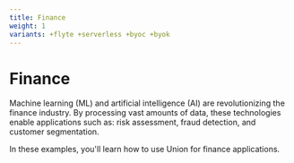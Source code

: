 ```yaml
---
title: Finance
weight: 1
variants: +flyte +serverless +byoc +byok
---
```


# Finance

Machine learning (ML) and artificial intelligence (AI) are revolutionizing the finance industry. By processing vast amounts of data, these technologies enable applications such as: risk assessment, fraud detection, and customer segmentation.

In these examples, you'll learn how to use Union for finance applications.
